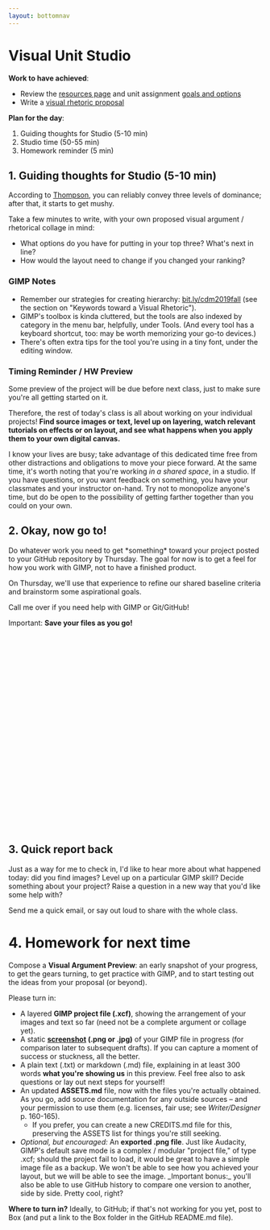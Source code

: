 ```yaml
---
layout: bottomnav
---
```


# Visual Unit Studio

**Work to have achieved**:

* Review the [resources page]({{site.github.url}}/resources) and unit assignment [goals and options](https://github.com/benmiller314/visual-argument-2019fall#project-2-visual-argument--rhetorical-collage)
* Write a [visual rhetoric proposal]({{site.github.issues_url}}/8)

**Plan for the day**:

1. Guiding thoughts for Studio (5-10 min)
2. Studio time (50-55 min)
3. Homework reminder (5 min)


## 1. Guiding thoughts for Studio (5-10 min)
According to [Thompson](https://www.thetypetree.com/blog/graphic-design-101-dominancehierarchy), you can reliably convey three levels of dominance; after that, it starts to get mushy.

<div class="alert alert-success">
Take a few minutes to write, with your own proposed visual argument / rhetorical collage in mind:
<ul>
<li>What options do you have for putting in your top three? What's next in line?</li>
<li>How would the layout need to change if you changed your ranking?</li>
</ul>
</div>

### GIMP Notes
* Remember our strategies for creating hierarchy: [bit.ly/cdm2019fall](https://docs.google.com/document/d/1NcXvQsBNPaumL6h_7ghKLJbQxPe_ALCiFMtPgaQI0Zk/edit#heading=h.fhi9jgmnxpx8) (see the section on "Keywords toward a Visual Rhetoric").
* GIMP's toolbox is kinda cluttered, but the tools are also indexed by category in the menu bar, helpfully, under Tools. (And every tool has a keyboard shortcut, too: may be worth memorizing your go-to devices.)
* There's often extra tips for the tool you're using in a tiny font, under the editing window.

### Timing Reminder / HW Preview
Some preview of the project will be due before next class, just to make sure you're all getting started on it.

Therefore, the rest of today's class is all about working on your individual projects! **Find source images or text, level up on layering, watch relevant tutorials on effects or on layout, and see what happens when you apply them to your own digital canvas.**

I know your lives are busy; take advantage of this dedicated time free from other distractions and obligations to move your piece forward. At the same time, it's worth noting that you're working _in a shared space_, in a studio. If you have questions, or you want feedback on something, you have your classmates and your instructor on-hand. Try not to monopolize anyone's time, but do be open to the possibility of getting farther together than you could on your own.

## 2. Okay, now go to!

<div class="alert alert-info">
Do whatever work you need to get *something* toward your project posted to your GitHub repository by Thursday. The goal for now is to get a feel for how you work with GIMP, not to have a finished product.
</div>

On Thursday, we'll use that experience to refine our shared baseline criteria and brainstorm some aspirational goals.

Call me over if you need help with GIMP or Git/GitHub!

<div class="alert alert-warning">
Important: <strong>Save your files as you go!</strong>
</div>

<div style="height:50px; height:10vh;">
<!-- This div left intentionally blank, for spacing -->
</div>

## 3. Quick report back

Just as a way for me to check in, I'd like to hear more about what happened today: did you find images? Level up on a particular GIMP skill? Decide something about your project? Raise a question in a new way that you'd like some help with?

Send me a quick email, or say out loud to share with the whole class.

# 4. Homework for next time
<div class="alert alert-success">
Compose a <strong>Visual Argument Preview</strong>: an early snapshot of your progress, to get the gears turning, to get practice with GIMP, and to start testing out the ideas from your proposal (or beyond).
</div>

Please turn in:
<ul>
<li> A layered <strong>GIMP project file (.xcf)</strong>, showing the arrangement of your images and text so far (need not be a complete argument or collage yet).</li>
<li> A static <strong><a href="https://www.take-a-screenshot.org/">screenshot</a> (.png or .jpg)</strong> of your GIMP file in progress (for comparison later to subsequent drafts). If you can capture a moment of success or stuckness, all the better.</li>
<li> A plain text (.txt) or markdown (.md) file, explaining in at least 300 words <strong>what you're showing us</strong> in this preview. Feel free also to ask questions or lay out next steps for yourself!</li>
<li> An updated <strong>ASSETS.md</strong> file, now with the files you're actually obtained. As you go, add source documentation for any outside sources – and your permission to use them (e.g. licenses, fair use; see <em>Writer/Designer</em> p. 160-165). <ul><li>If you prefer, you can create a new CREDITS.md file for this, preserving the ASSETS list for things you're still seeking.</li></ul></li>
<li><em>Optional, but encouraged:</em> An <strong>exported .png file</strong>. Just like Audacity, GIMP's default save mode is a complex / modular "project file," of type .xcf; should the project fail to load, it would be great to have a simple image file as a backup. We won't be able to see how you achieved your layout, but we will be able to see the image. _Important bonus:_ you'll also be able to use GitHub history to compare one version to another, side by side. Pretty cool, right?</li>
</ul>

**Where to turn in?** Ideally, to GitHub; if that's not working for you yet, post to Box (and put a link to the Box folder in the GitHub README.md file).
